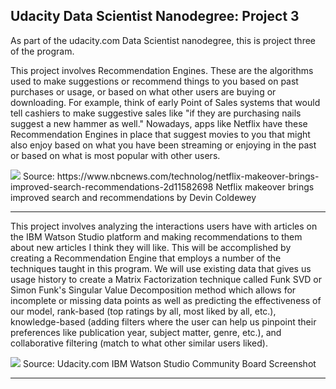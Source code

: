 ## Udacity Data Scientist Nanodegree: Project 3

As part of the udacity.com Data Scientist nanodegree, this is project three of the program.

This project involves Recommendation Engines. These are the algorithms used to make suggestions or recommend things to you based on past purchases or usage, or based on what other users are buying or downloading. For example, think of early Point of Sales systems that would tell cashiers to make suggestive sales like "if they are purchasing nails suggest a new hammer as well." Nowadays, apps like Netflix have these Recommendation Engines in place that suggest movies to you that might also enjoy based on what you have been streaming or enjoying in the past or based on what is most popular with other users.

<img src='https://media-cldnry.s-nbcnews.com/image/upload/t_fit-2000w,f_auto,q_auto:best/streams/2013/November/131113/2D9672564-attachment.jpg'>
Source: https://www.nbcnews.com/technolog/netflix-makeover-brings-improved-search-recommendations-2d11582698 Netflix makeover brings improved search and recommendations by Devin Coldewey

---

This project involves analyzing the interactions users have with articles on the IBM Watson Studio platform and making recommendations to them about new articles I think they will like. This will be accomplished by creating a Recommendation Engine that employs a number of the techniques taught in this program. We will use existing data that gives us usage history to create a Matrix Factorization technique called Funk SVD or Simon Funk's Singular Value Decomposition method which allows for incomplete or missing data points as well as predicting the effectiveness of our model, rank-based (top ratings by all, most liked by all, etc.), knowledge-based (adding filters where the user can help us pinpoint their preferences like publication year, subject matter, genre, etc.), and collaborative filtering (match to what other similar users liked).

<img src='https://video.udacity-data.com/topher/2018/September/5ba02d6d_screen-shot-2018-09-17-at-3.40.30-pm/screen-shot-2018-09-17-at-3.40.30-pm.png'>
Source: Udacity.com IBM Watson Studio Community Board Screenshot

---
